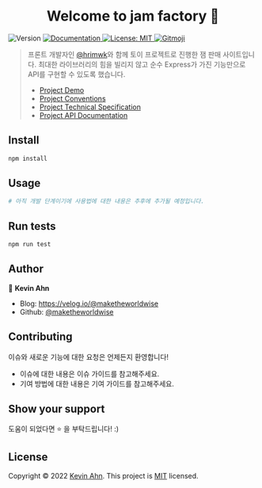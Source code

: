 <h1 align="center">Welcome to jam factory 👋</h1>
<p>
  <img alt="Version" src="https://img.shields.io/badge/version-1.0.0-blue.svg?cacheSeconds=2592000" />
  <a href="documentation url" target="_blank">
    <img alt="Documentation" src="https://img.shields.io/badge/documentation-yes-brightgreen.svg" />
  </a>
  <a href="mit url" target="_blank">
    <img alt="License: MIT" src="https://img.shields.io/badge/License-mit-yellow.svg" />
  </a>
  <a href="https://gitmoji.dev">
  <img src="https://img.shields.io/badge/gitmoji-%20😜%20😍-FFDD67.svg?style=flat-square" alt="Gitmoji">
</a>
</p>

> 프론트 개발자인 [@hrimwk](https://github.com/hrimwk)와 함께 토이 프로젝트로 진행한 잼 판매 사이트입니다. 최대한 라이브러리의 힘을 빌리지 않고 순수 Express가 가진 기능만으로 API를 구현할 수 있도록 했습니다.
>
> - [Project Demo](/docs/project_demo.md)
> - [Project Conventions](/docs/project_conventions.md)
> - [Project Technical Specification](/docs/project_tech_spec.md)
> - [Project API Documentation](/docs/project_api_doc.md)

## Install

```sh
npm install
```

## Usage

```sh
# 아직 개발 단계이기에 사용법에 대한 내용은 추후에 추가될 예정입니다.
```

## Run tests

```sh
npm run test
```

## Author

👤 **Kevin Ahn**

- Blog: https://velog.io/@maketheworldwise
- Github: [@maketheworldwise](https://github.com/maketheworldwise)

## Contributing

이슈와 새로운 기능에 대한 요청은 언제든지 환영합니다!

- 이슈에 대한 내용은 이슈 가이드를 참고해주세요.
- 기여 방법에 대한 내용은 기여 가이드를 참고해주세요.

## Show your support

도움이 되었다면 ⭐️ 을 부탁드립니다! :)

## License

Copyright © 2022 [Kevin Ahn](https://github.com/maketheworldwise).
This project is [MIT](LICENSE) licensed.
